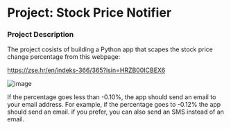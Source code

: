 # Project: Stock Price Notifier

### Project Description

The project cosists of building a Python app that scapes the stock price change percentage from this webpage:

https://zse.hr/en/indeks-366/365?isin=HRZB00ICBEX6

![image](../images/image1.png)

If the percentage goes less than -0.10%, the app should send an email to your email address. For example, if the percentage goes to -0.12% the app should send an email. if you prefer, you can also send an SMS instead of an email.


